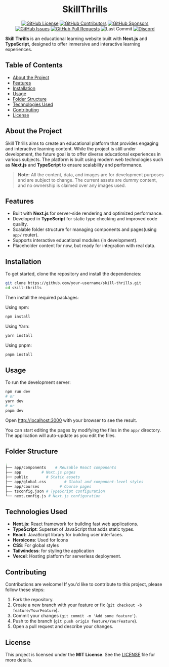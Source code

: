 <div style="text-align:center">

# SkillThrills

[![GitHub License](https://img.shields.io/github/license/muhammad-fiaz/SkillThrills)](https://github.com/muhammad-fiaz/SkillThrills/blob/main/LICENSE)
[![GitHub Contributors](https://img.shields.io/github/contributors/muhammad-fiaz/SkillThrills)](https://github.com/muhammad-fiaz/SkillThrills/graphs/contributors)
[![GitHub Sponsors](https://img.shields.io/badge/Sponsors-💖-pink)](https://github.com/sponsors/muhammad-fiaz)
[![GitHub Issues](https://img.shields.io/github/issues/muhammad-fiaz/SkillThrills)](https://github.com/muhammad-fiaz/SkillThrills/issues)
[![GitHub Pull Requests](https://img.shields.io/github/issues-pr/muhammad-fiaz/SkillThrills)](https://github.com/muhammad-fiaz/SkillThrills/pulls)
![Last Commit](https://img.shields.io/github/last-commit/muhammad-fiaz/SkillThrills)
[![Discord](https://img.shields.io/badge/Discord-7289DA?style=flat&logo=discord&logoColor=white)](https://discord.gg/Wu7Kcpz9)

</div>


**Skill Thrills** is an educational learning website built with **Next.js** and **TypeScript**, designed to offer immersive and interactive learning experiences. 

## Table of Contents

- [About the Project](#about-the-project)
- [Features](#features)
- [Installation](#installation)
- [Usage](#usage)
- [Folder Structure](#folder-structure)
- [Technologies Used](#technologies-used)
- [Contributing](#contributing)
- [License](#license)

## About the Project

Skill Thrills aims to create an educational platform that provides engaging and interactive learning content. While the project is still under development, the future goal is to offer diverse educational experiences in various subjects. The platform is built using modern web technologies such as **Next.js** and **TypeScript** to ensure scalability and performance.

> **Note:** All the content, data, and images are for development purposes and are subject to change. The current assets are dummy content, and no ownership is claimed over any images used.

## Features

- Built with **Next.js** for server-side rendering and optimized performance.
- Developed in **TypeScript** for static type checking and improved code quality.
- Scalable folder structure for managing components and pages(using `app/` router).
- Supports interactive educational modules (in development).
- Placeholder content for now, but ready for integration with real data.

## Installation

To get started, clone the repository and install the dependencies:

```bash
git clone https://github.com/your-username/skill-thrills.git
cd skill-thrills
```

Then install the required packages:

Using npm:

```bash
npm install
```

Using Yarn:

```bash
yarn install
```

Using pnpm:

```bash
pnpm install
```

## Usage

To run the development server:

```bash
npm run dev
# or
yarn dev
# or
pnpm dev
```

Open [http://localhost:3000](http://localhost:3000) with your browser to see the result.

You can start editing the pages by modifying the files in the `app/` directory. The application will auto-update as you edit the files.

## Folder Structure

```bash
.
├── app/components    # Reusable React components
├── app         # Next.js pages
├── public        # Static assets
├── app/global.css        # Global and component-level styles
├── app/courses         # Course pages
├── tsconfig.json # TypeScript configuration
└── next.config.js # Next.js configuration
```

## Technologies Used

- **Next.js**: React framework for building fast web applications.
- **TypeScript**: Superset of JavaScript that adds static types.
- **React**: JavaScript library for building user interfaces.
- **Heroicons**: Used for Icons 
- **CSS**: For global styles
- **Tailwindcss**: for styling the application 
- **Vercel**: Hosting platform for serverless deployment.

## Contributing

Contributions are welcome! If you'd like to contribute to this project, please follow these steps:

1. Fork the repository.
2. Create a new branch with your feature or fix (`git checkout -b feature/YourFeature`).
3. Commit your changes (`git commit -m 'Add some feature'`).
4. Push to the branch (`git push origin feature/YourFeature`).
5. Open a pull request and describe your changes.

## License

This project is licensed under the **MIT License**. See the [LICENSE](./LICENSE) file for more details.

